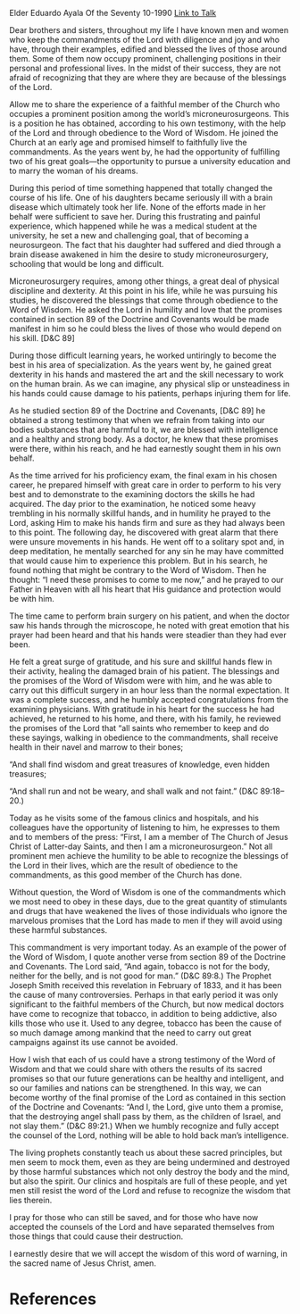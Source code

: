 Elder Eduardo Ayala
Of the Seventy
10-1990
[Link to Talk](https://www.churchofjesuschrist.org/study/general-conference/1990/10/the-word-of-wisdom?lang=eng)

Dear brothers and sisters, throughout my life I have known men and women who keep the commandments of the Lord with diligence and joy and who have, through their examples, edified and blessed the lives of those around them. Some of them now occupy prominent, challenging positions in their personal and professional lives. In the midst of their success, they are not afraid of recognizing that they are where they are because of the blessings of the Lord.

Allow me to share the experience of a faithful member of the Church who occupies a prominent position among the world’s microneurosurgeons. This is a position he has obtained, according to his own testimony, with the help of the Lord and through obedience to the Word of Wisdom. He joined the Church at an early age and promised himself to faithfully live the commandments. As the years went by, he had the opportunity of fulfilling two of his great goals—the opportunity to pursue a university education and to marry the woman of his dreams.

During this period of time something happened that totally changed the course of his life. One of his daughters became seriously ill with a brain disease which ultimately took her life. None of the efforts made in her behalf were sufficient to save her. During this frustrating and painful experience, which happened while he was a medical student at the university, he set a new and challenging goal, that of becoming a neurosurgeon. The fact that his daughter had suffered and died through a brain disease awakened in him the desire to study microneurosurgery, schooling that would be long and difficult.

Microneurosurgery requires, among other things, a great deal of physical discipline and dexterity. At this point in his life, while he was pursuing his studies, he discovered the blessings that come through obedience to the Word of Wisdom. He asked the Lord in humility and love that the promises contained in section 89 of the Doctrine and Covenants would be made manifest in him so he could bless the lives of those who would depend on his skill. [D&C 89]

During those difficult learning years, he worked untiringly to become the best in his area of specialization. As the years went by, he gained great dexterity in his hands and mastered the art and the skill necessary to work on the human brain. As we can imagine, any physical slip or unsteadiness in his hands could cause damage to his patients, perhaps injuring them for life.

As he studied section 89 of the Doctrine and Covenants, [D&C 89] he obtained a strong testimony that when we refrain from taking into our bodies substances that are harmful to it, we are blessed with intelligence and a healthy and strong body. As a doctor, he knew that these promises were there, within his reach, and he had earnestly sought them in his own behalf.

As the time arrived for his proficiency exam, the final exam in his chosen career, he prepared himself with great care in order to perform to his very best and to demonstrate to the examining doctors the skills he had acquired. The day prior to the examination, he noticed some heavy trembling in his normally skillful hands, and in humility he prayed to the Lord, asking Him to make his hands firm and sure as they had always been to this point. The following day, he discovered with great alarm that there were unsure movements in his hands. He went off to a solitary spot and, in deep meditation, he mentally searched for any sin he may have committed that would cause him to experience this problem. But in his search, he found nothing that might be contrary to the Word of Wisdom. Then he thought: “I need these promises to come to me now,” and he prayed to our Father in Heaven with all his heart that His guidance and protection would be with him.

The time came to perform brain surgery on his patient, and when the doctor saw his hands through the microscope, he noted with great emotion that his prayer had been heard and that his hands were steadier than they had ever been.

He felt a great surge of gratitude, and his sure and skillful hands flew in their activity, healing the damaged brain of his patient. The blessings and the promises of the Word of Wisdom were with him, and he was able to carry out this difficult surgery in an hour less than the normal expectation. It was a complete success, and he humbly accepted congratulations from the examining physicians. With gratitude in his heart for the success he had achieved, he returned to his home, and there, with his family, he reviewed the promises of the Lord that “all saints who remember to keep and do these sayings, walking in obedience to the commandments, shall receive health in their navel and marrow to their bones;

“And shall find wisdom and great treasures of knowledge, even hidden treasures;

“And shall run and not be weary, and shall walk and not faint.” (D&C 89:18–20.)

Today as he visits some of the famous clinics and hospitals, and his colleagues have the opportunity of listening to him, he expresses to them and to members of the press: “First, I am a member of The Church of Jesus Christ of Latter-day Saints, and then I am a microneurosurgeon.” Not all prominent men achieve the humility to be able to recognize the blessings of the Lord in their lives, which are the result of obedience to the commandments, as this good member of the Church has done.

Without question, the Word of Wisdom is one of the commandments which we most need to obey in these days, due to the great quantity of stimulants and drugs that have weakened the lives of those individuals who ignore the marvelous promises that the Lord has made to men if they will avoid using these harmful substances.

This commandment is very important today. As an example of the power of the Word of Wisdom, I quote another verse from section 89 of the Doctrine and Covenants. The Lord said, “And again, tobacco is not for the body, neither for the belly, and is not good for man.” (D&C 89:8.) The Prophet Joseph Smith received this revelation in February of 1833, and it has been the cause of many controversies. Perhaps in that early period it was only significant to the faithful members of the Church, but now medical doctors have come to recognize that tobacco, in addition to being addictive, also kills those who use it. Used to any degree, tobacco has been the cause of so much damage among mankind that the need to carry out great campaigns against its use cannot be avoided.

How I wish that each of us could have a strong testimony of the Word of Wisdom and that we could share with others the results of its sacred promises so that our future generations can be healthy and intelligent, and so our families and nations can be strengthened. In this way, we can become worthy of the final promise of the Lord as contained in this section of the Doctrine and Covenants: “And I, the Lord, give unto them a promise, that the destroying angel shall pass by them, as the children of Israel, and not slay them.” (D&C 89:21.) When we humbly recognize and fully accept the counsel of the Lord, nothing will be able to hold back man’s intelligence.

The living prophets constantly teach us about these sacred principles, but men seem to mock them, even as they are being undermined and destroyed by those harmful substances which not only destroy the body and the mind, but also the spirit. Our clinics and hospitals are full of these people, and yet men still resist the word of the Lord and refuse to recognize the wisdom that lies therein.

I pray for those who can still be saved, and for those who have now accepted the counsels of the Lord and have separated themselves from those things that could cause their destruction.

I earnestly desire that we will accept the wisdom of this word of warning, in the sacred name of Jesus Christ, amen.

# References
